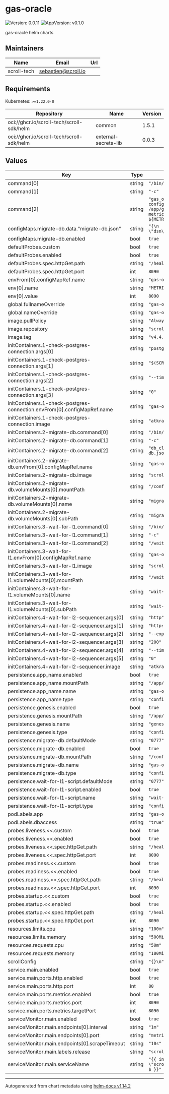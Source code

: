 # gas-oracle

![Version: 0.0.11](https://img.shields.io/badge/Version-0.0.11-informational?style=flat-square) ![AppVersion: v0.1.0](https://img.shields.io/badge/AppVersion-v0.1.0-informational?style=flat-square)

gas-oracle helm charts

## Maintainers

| Name | Email | Url |
| ---- | ------ | --- |
| scroll-tech | <sebastien@scroll.io> |  |

## Requirements

Kubernetes: `>=1.22.0-0`

| Repository | Name | Version |
|------------|------|---------|
| oci://ghcr.io/scroll-tech/scroll-sdk/helm | common | 1.5.1 |
| oci://ghcr.io/scroll-tech/scroll-sdk/helm | external-secrets-lib | 0.0.3 |

## Values

| Key | Type | Default | Description |
|-----|------|---------|-------------|
| command[0] | string | `"/bin/sh"` |  |
| command[1] | string | `"-c"` |  |
| command[2] | string | `"gas_oracle --config /app/conf/rollup-config.json --genesis /app/genesis/genesis.json --metrics --metrics.addr 0.0.0.0 --metrics.port ${METRICS_PORT} --log.debug"` |  |
| configMaps.migrate-db.data."migrate-db.json" | string | `"{\n    \"driver_name\": \"postgres\",\n    \"dsn\": \"\"\n}\n"` |  |
| configMaps.migrate-db.enabled | bool | `true` |  |
| defaultProbes.custom | bool | `true` |  |
| defaultProbes.enabled | bool | `true` |  |
| defaultProbes.spec.httpGet.path | string | `"/health"` |  |
| defaultProbes.spec.httpGet.port | int | `8090` |  |
| envFrom[0].configMapRef.name | string | `"gas-oracle-env"` |  |
| env[0].name | string | `"METRICS_PORT"` |  |
| env[0].value | int | `8090` |  |
| global.fullnameOverride | string | `"gas-oracle"` |  |
| global.nameOverride | string | `"gas-oracle"` |  |
| image.pullPolicy | string | `"Always"` |  |
| image.repository | string | `"scrolltech/gas-oracle"` |  |
| image.tag | string | `"v4.4.71"` |  |
| initContainers.1-check-postgres-connection.args[0] | string | `"postgresql"` |  |
| initContainers.1-check-postgres-connection.args[1] | string | `"$(SCROLL_ROLLUP_DB_CONFIG_DSN)"` |  |
| initContainers.1-check-postgres-connection.args[2] | string | `"--timeout"` |  |
| initContainers.1-check-postgres-connection.args[3] | string | `"0"` |  |
| initContainers.1-check-postgres-connection.envFrom[0].configMapRef.name | string | `"gas-oracle-env"` |  |
| initContainers.1-check-postgres-connection.image | string | `"atkrad/wait4x:latest"` |  |
| initContainers.2-migrate-db.command[0] | string | `"/bin/sh"` |  |
| initContainers.2-migrate-db.command[1] | string | `"-c"` |  |
| initContainers.2-migrate-db.command[2] | string | `"db_cli migrate --config /config/migrate-db.json"` |  |
| initContainers.2-migrate-db.envFrom[0].configMapRef.name | string | `"gas-oracle-env"` |  |
| initContainers.2-migrate-db.image | string | `"scrolltech/rollup-db-cli:v4.4.60"` |  |
| initContainers.2-migrate-db.volumeMounts[0].mountPath | string | `"/config/migrate-db.json"` |  |
| initContainers.2-migrate-db.volumeMounts[0].name | string | `"migrate-db"` |  |
| initContainers.2-migrate-db.volumeMounts[0].subPath | string | `"migrate-db.json"` |  |
| initContainers.3-wait-for-l1.command[0] | string | `"/bin/sh"` |  |
| initContainers.3-wait-for-l1.command[1] | string | `"-c"` |  |
| initContainers.3-wait-for-l1.command[2] | string | `"/wait-for-l1.sh $SCROLL_L1_RPC"` |  |
| initContainers.3-wait-for-l1.envFrom[0].configMapRef.name | string | `"gas-oracle-env"` |  |
| initContainers.3-wait-for-l1.image | string | `"scrolltech/scroll-alpine:v0.0.1"` |  |
| initContainers.3-wait-for-l1.volumeMounts[0].mountPath | string | `"/wait-for-l1.sh"` |  |
| initContainers.3-wait-for-l1.volumeMounts[0].name | string | `"wait-for-l1-script"` |  |
| initContainers.3-wait-for-l1.volumeMounts[0].subPath | string | `"wait-for-l1.sh"` |  |
| initContainers.4-wait-for-l2-sequencer.args[0] | string | `"http"` |  |
| initContainers.4-wait-for-l2-sequencer.args[1] | string | `"http://l2-sequencer:8545"` |  |
| initContainers.4-wait-for-l2-sequencer.args[2] | string | `"--expect-status-code"` |  |
| initContainers.4-wait-for-l2-sequencer.args[3] | string | `"200"` |  |
| initContainers.4-wait-for-l2-sequencer.args[4] | string | `"--timeout"` |  |
| initContainers.4-wait-for-l2-sequencer.args[5] | string | `"0"` |  |
| initContainers.4-wait-for-l2-sequencer.image | string | `"atkrad/wait4x:latest"` |  |
| persistence.app_name.enabled | bool | `true` |  |
| persistence.app_name.mountPath | string | `"/app/conf/"` |  |
| persistence.app_name.name | string | `"gas-oracle-config"` |  |
| persistence.app_name.type | string | `"configMap"` |  |
| persistence.genesis.enabled | bool | `true` |  |
| persistence.genesis.mountPath | string | `"/app/genesis/"` |  |
| persistence.genesis.name | string | `"genesis-config"` |  |
| persistence.genesis.type | string | `"configMap"` |  |
| persistence.migrate-db.defaultMode | string | `"0777"` |  |
| persistence.migrate-db.enabled | bool | `true` |  |
| persistence.migrate-db.mountPath | string | `"/config/migrate-db.json"` |  |
| persistence.migrate-db.name | string | `"gas-oracle-migrate-db"` |  |
| persistence.migrate-db.type | string | `"configMap"` |  |
| persistence.wait-for-l1-script.defaultMode | string | `"0777"` |  |
| persistence.wait-for-l1-script.enabled | bool | `true` |  |
| persistence.wait-for-l1-script.name | string | `"wait-for-l1-script"` |  |
| persistence.wait-for-l1-script.type | string | `"configMap"` |  |
| podLabels.app | string | `"gas-oracle"` |  |
| podLabels.dbaccess | string | `"true"` |  |
| probes.liveness.<<.custom | bool | `true` |  |
| probes.liveness.<<.enabled | bool | `true` |  |
| probes.liveness.<<.spec.httpGet.path | string | `"/health"` |  |
| probes.liveness.<<.spec.httpGet.port | int | `8090` |  |
| probes.readiness.<<.custom | bool | `true` |  |
| probes.readiness.<<.enabled | bool | `true` |  |
| probes.readiness.<<.spec.httpGet.path | string | `"/health"` |  |
| probes.readiness.<<.spec.httpGet.port | int | `8090` |  |
| probes.startup.<<.custom | bool | `true` |  |
| probes.startup.<<.enabled | bool | `true` |  |
| probes.startup.<<.spec.httpGet.path | string | `"/health"` |  |
| probes.startup.<<.spec.httpGet.port | int | `8090` |  |
| resources.limits.cpu | string | `"100m"` |  |
| resources.limits.memory | string | `"500Mi"` |  |
| resources.requests.cpu | string | `"50m"` |  |
| resources.requests.memory | string | `"100Mi"` |  |
| scrollConfig | string | `"{}\n"` |  |
| service.main.enabled | bool | `true` |  |
| service.main.ports.http.enabled | bool | `true` |  |
| service.main.ports.http.port | int | `80` |  |
| service.main.ports.metrics.enabled | bool | `true` |  |
| service.main.ports.metrics.port | int | `8090` |  |
| service.main.ports.metrics.targetPort | int | `8090` |  |
| serviceMonitor.main.enabled | bool | `true` |  |
| serviceMonitor.main.endpoints[0].interval | string | `"1m"` |  |
| serviceMonitor.main.endpoints[0].port | string | `"metrics"` |  |
| serviceMonitor.main.endpoints[0].scrapeTimeout | string | `"10s"` |  |
| serviceMonitor.main.labels.release | string | `"scroll-sdk"` |  |
| serviceMonitor.main.serviceName | string | `"{{ include \"scroll.common.lib.chart.names.fullname\" $ }}"` |  |

----------------------------------------------
Autogenerated from chart metadata using [helm-docs v1.14.2](https://github.com/norwoodj/helm-docs/releases/v1.14.2)

